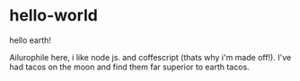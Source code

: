 # hello-world

hello earth!

Ailurophile here, i like node js. and coffescript (thats why i'm made off!).
I've had tacos on the moon and find them far superior to earth tacos.
